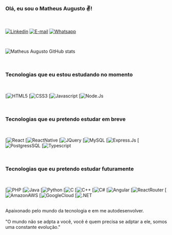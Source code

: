 
### Olá, eu sou o Matheus Augusto ✌️!
<br> 

[![Linkedin](https://img.shields.io/badge/LinkedIn-0077B5?style=for-the-badge&logo=linkedin&logoColor=white)](https://www.linkedin.com/in/matheus-augusto-418737225/)
[![E-mail](	https://img.shields.io/badge/Gmail-D14836?style=for-the-badge&logo=gmail&logoColor=white)](m.augcsilva@gmail.com/)
[![Whatsapp](https://img.shields.io/badge/WhatsApp-25D366?style=for-the-badge&logo=whatsapp&logoColor=white)](https://api.whatsapp.com/send/?phone=5519988701350&text&type=phone_number&app_absent=0)

<br>

![Matheus Augusto GitHub stats](https://github-readme-stats.vercel.app/api?username=MaatPyscript&show_icons=true&theme=radical)

<br>

### Tecnologias que eu estou estudando no momento
<br>

[![HTML5](	https://img.shields.io/badge/HTML5-E34F26?style=for-the-badge&logo=html5&logoColor=white)
[![CSS3](		https://img.shields.io/badge/CSS3-1572B6?style=for-the-badge&logo=css3&logoColor=white)
[![Javascript](	https://img.shields.io/badge/JavaScript-F7DF1E?style=for-the-badge&logo=javascript&logoColor=black)
[![Node.Js](	https://img.shields.io/badge/Node.js-43853D?style=for-the-badge&logo=node.js&logoColor=white)

<br>

### Tecnologias que eu pretendo estudar em breve
<br>

[![React](		https://img.shields.io/badge/React-20232A?style=for-the-badge&logo=react&logoColor=61DAFB)
[![ReactNative](		https://img.shields.io/badge/React_Native-20232A?style=for-the-badge&logo=react&logoColor=61DAFB)
[![JQuery](		https://img.shields.io/badge/jQuery-0769AD?style=for-the-badge&logo=jquery&logoColor=white)
[![MySQL](		https://img.shields.io/badge/MySQL-00000F?style=for-the-badge&logo=mysql&logoColor=white)
[![Express.Js](		https://img.shields.io/badge/Express.js-404D59?style=for-the-badge)
[![PostgressSQL](		https://img.shields.io/badge/PostgreSQL-316192?style=for-the-badge&logo=postgresql&logoColor=white)
[![Typescript](	https://img.shields.io/badge/TypeScript-007ACC?style=for-the-badge&logo=typescript&logoColor=white)

<br>

### Tecnologias que eu pretendo estudar futuramente 
<br>

[![PHP](		https://img.shields.io/badge/PHP-777BB4?style=for-the-badge&logo=php&logoColor=white)
[![Java](		https://img.shields.io/badge/Java-ED8B00?style=for-the-badge&logo=openjdk&logoColor=white)
[![Python](		https://img.shields.io/badge/Python-14354C?style=for-the-badge&logo=python&logoColor=white)
[![C](	https://img.shields.io/badge/C-00599C?style=for-the-badge&logo=c&logoColor=white)
[![C++](	https://img.shields.io/badge/C%2B%2B-00599C?style=for-the-badge&logo=c%2B%2B&logoColor=white)
[![C#](	https://img.shields.io/badge/C%23-239120?style=for-the-badge&logo=c-sharp&logoColor=white)
[![Angular](	https://img.shields.io/badge/Angular-DD0031?style=for-the-badge&logo=angular&logoColor=white)
[![ReactRouter](	https://img.shields.io/badge/React_Router-CA4245?style=for-the-badge&logo=react-router&logoColor=white)
[![AmazonAWS](	https://img.shields.io/badge/Amazon_AWS-232F3E?style=for-the-badge&logo=amazon-aws&logoColor=white)
[![GoogleCloud](	https://img.shields.io/badge/Google_Cloud-4285F4?style=for-the-badge&logo=google-cloud&logoColor=white)
[![.NET](	https://img.shields.io/badge/.NET-5C2D91?style=for-the-badge&logo=.net&logoColor=white)

<br>
Apaixonado pelo mundo da tecnologia e em me autodesenvolver.
<br> <br>
"O mundo não se adpta a você, você é quem precisa se adptar a ele, somos uma constante evolução."
